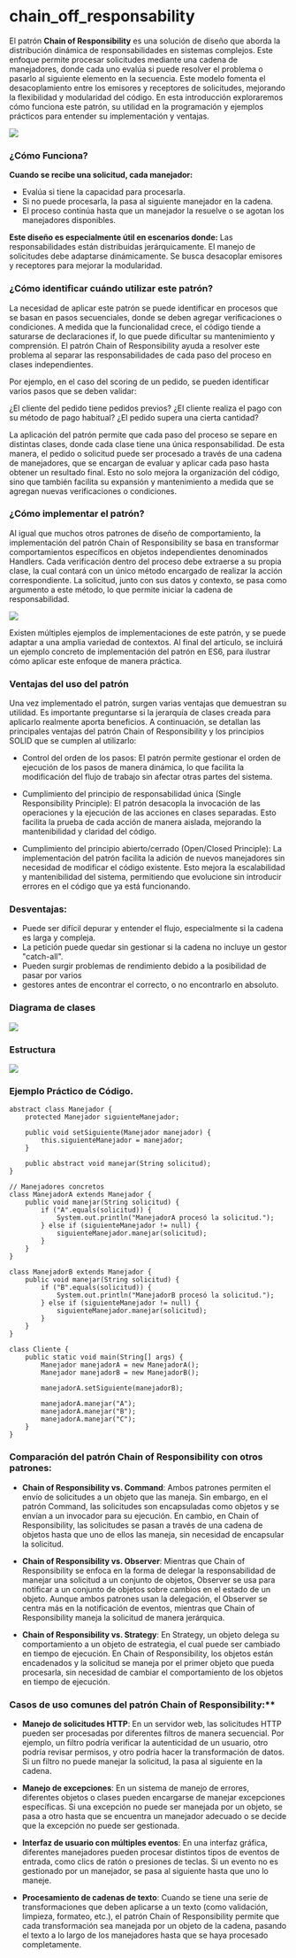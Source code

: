 # chain_off_responsability

El patrón **Chain of Responsibility** es una solución de diseño que aborda la distribución dinámica de responsabilidades en sistemas complejos. Este enfoque permite procesar solicitudes mediante una cadena de manejadores, donde cada uno evalúa si puede resolver el problema o pasarlo al siguiente elemento en la secuencia. Este modelo fomenta el desacoplamiento entre los emisores y receptores de solicitudes, mejorando la flexibilidad y modularidad del código. En esta introducción exploraremos cómo funciona este patrón, su utilidad en la programación y ejemplos prácticos para entender su implementación y ventajas.

![](https://refactoring.guru/images/patterns/content/chain-of-responsibility/chain-of-responsibility-comic-1-es.png?id=a57afa94531c4b0395559c4d2d675967)

### ¿Cómo Funciona?

**Cuando se recibe una solicitud, cada manejador:**
* Evalúa si tiene la capacidad para procesarla.
* Si no puede procesarla, la pasa al siguiente manejador en la cadena.
* El proceso continúa hasta que un manejador la resuelve o se agotan los manejadores disponibles.

**Este diseño es especialmente útil en escenarios donde:**
Las responsabilidades están distribuidas jerárquicamente.
El manejo de solicitudes debe adaptarse dinámicamente.
Se busca desacoplar emisores y receptores para mejorar la modularidad.

### ¿Cómo identificar cuándo utilizar este patrón?
La necesidad de aplicar este patrón se puede identificar en procesos que se basan en pasos secuenciales, donde se deben agregar verificaciones o condiciones. A medida que la funcionalidad crece, el código tiende a saturarse de declaraciones if, lo que puede dificultar su mantenimiento y comprensión. El patrón Chain of Responsibility ayuda a resolver este problema al separar las responsabilidades de cada paso del proceso en clases independientes.

Por ejemplo, en el caso del scoring de un pedido, se pueden identificar varios pasos que se deben validar:

¿El cliente del pedido tiene pedidos previos?
¿El cliente realiza el pago con su método de pago habitual?
¿El pedido supera una cierta cantidad?

La aplicación del patrón permite que cada paso del proceso se separe en distintas clases, donde cada clase tiene una única responsabilidad. De esta manera, el pedido o solicitud puede ser procesado a través de una cadena de manejadores, que se encargan de evaluar y aplicar cada paso hasta obtener un resultado final. Esto no solo mejora la organización del código, sino que también facilita su expansión y mantenimiento a medida que se agregan nuevas verificaciones o condiciones.

### ¿Cómo implementar el patrón?

Al igual que muchos otros patrones de diseño de comportamiento, la implementación del patrón Chain of Responsibility se basa en transformar comportamientos específicos en objetos independientes denominados Handlers. Cada verificación dentro del proceso debe extraerse a su propia clase, la cual contará con un único método encargado de realizar la acción correspondiente. La solicitud, junto con sus datos y contexto, se pasa como argumento a este método, lo que permite iniciar la cadena de responsabilidad.

![](https://miro.medium.com/v2/resize:fit:828/format:webp/0*7PGB4poMp_-feEy2.png)

Existen múltiples ejemplos de implementaciones de este patrón, y se puede adaptar a una amplia variedad de contextos. Al final del artículo, se incluirá un ejemplo concreto de implementación del patrón en ES6, para ilustrar cómo aplicar este enfoque de manera práctica.

### Ventajas del uso del patrón
Una vez implementado el patrón, surgen varias ventajas que demuestran su utilidad. Es importante preguntarse si la jerarquía de clases creada para aplicarlo realmente aporta beneficios. A continuación, se detallan las principales ventajas del patrón Chain of Responsibility y los principios SOLID que se cumplen al utilizarlo:

* Control del orden de los pasos: El patrón permite gestionar el orden de ejecución de los pasos de manera dinámica, lo que facilita la modificación del flujo de trabajo sin afectar otras partes del sistema.

* Cumplimiento del principio de responsabilidad única (Single Responsibility Principle): El patrón desacopla la invocación de las operaciones y la ejecución de las acciones en clases separadas. Esto facilita la prueba de cada acción de manera aislada, mejorando la mantenibilidad y claridad del código.

* Cumplimiento del principio abierto/cerrado (Open/Closed Principle): La implementación del patrón facilita la adición de nuevos manejadores sin necesidad de modificar el código existente. Esto mejora la escalabilidad y mantenibilidad del sistema, permitiendo que evolucione sin introducir errores en el código que ya está funcionando.

### Desventajas:

* Puede ser difícil depurar y entender el flujo, especialmente si la cadena es larga y compleja.
* La petición puede quedar sin gestionar si la cadena no incluye un gestor "catch-all".
* Pueden surgir problemas de rendimiento debido a la posibilidad de pasar por varios 
* gestores antes de encontrar el correcto, o no encontrarlo en absoluto.

### Diagrama de clases

![](https://java-design-patterns.com/assets/img/chain-of-responsibility.urm.1c5875a9.png)

### Estructura

![](https://upload.wikimedia.org/wikipedia/commons/1/1f/Chain_of_responsibility.jpg)


### Ejemplo Práctico de Código.

```// Clase abstracta base
abstract class Manejador {
    protected Manejador siguienteManejador;

    public void setSiguiente(Manejador manejador) {
        this.siguienteManejador = manejador;
    }

    public abstract void manejar(String solicitud);
}

// Manejadores concretos
class ManejadorA extends Manejador {
    public void manejar(String solicitud) {
        if ("A".equals(solicitud)) {
            System.out.println("ManejadorA procesó la solicitud.");
        } else if (siguienteManejador != null) {
            siguienteManejador.manejar(solicitud);
        }
    }
}

class ManejadorB extends Manejador {
    public void manejar(String solicitud) {
        if ("B".equals(solicitud)) {
            System.out.println("ManejadorB procesó la solicitud.");
        } else if (siguienteManejador != null) {
            siguienteManejador.manejar(solicitud);
        }
    }
}

class Cliente {
    public static void main(String[] args) {
        Manejador manejadorA = new ManejadorA();
        Manejador manejadorB = new ManejadorB();

        manejadorA.setSiguiente(manejadorB);

        manejadorA.manejar("A");
        manejadorA.manejar("B");
        manejadorA.manejar("C");
    }
}
```

### Comparación del patrón Chain of Responsibility con otros patrones:
 
 - **Chain of Responsibility vs. Command**: Ambos patrones permiten el envío de solicitudes a un objeto que las maneja. Sin embargo, en el patrón Command, las solicitudes son encapsuladas como objetos y se envían a un invocador para su ejecución. En cambio, en Chain of Responsibility, las solicitudes se pasan a través de una cadena de objetos hasta que uno de ellos las maneja, sin necesidad de encapsular la solicitud.
 
- **Chain of Responsibility vs. Observer**: Mientras que Chain of Responsibility se enfoca en la forma de delegar la responsabilidad de manejar una solicitud a un conjunto de objetos, Observer se usa para notificar a un conjunto de objetos sobre cambios en el estado de un objeto. Aunque ambos patrones usan la delegación, el Observer se centra más en la notificación de eventos, mientras que Chain of Responsibility maneja la solicitud de manera jerárquica.
 
- **Chain of Responsibility vs. Strategy**: En Strategy, un objeto delega su comportamiento a un objeto de estrategia, el cual puede ser cambiado en tiempo de ejecución. En Chain of Responsibility, los objetos están encadenados y la solicitud se maneja por el primer objeto que pueda procesarla, sin necesidad de cambiar el comportamiento de los objetos en tiempo de ejecución. 

### Casos de uso comunes del patrón Chain of Responsibility:**
 
- **Manejo de solicitudes HTTP**: En un servidor web, las solicitudes HTTP pueden ser procesadas por diferentes filtros de manera secuencial. Por ejemplo, un filtro podría verificar la autenticidad de un usuario, otro podría revisar permisos, y otro podría hacer la transformación de datos. Si un filtro no puede manejar la solicitud, la pasa al siguiente en la cadena.
 
- **Manejo de excepciones**: En un sistema de manejo de errores, diferentes objetos o clases pueden encargarse de manejar excepciones específicas. Si una excepción no puede ser manejada por un objeto, se pasa a otro hasta que se encuentra un manejador adecuado o se decide que la excepción no puede ser gestionada.
 
- **Interfaz de usuario con múltiples eventos**: En una interfaz gráfica, diferentes manejadores pueden procesar distintos tipos de eventos de entrada, como clics de ratón o presiones de teclas. Si un evento no es gestionado por un manejador, se pasa al siguiente hasta que uno lo maneje.
 
- **Procesamiento de cadenas de texto**: Cuando se tiene una serie de transformaciones que deben aplicarse a un texto (como validación, limpieza, formateo, etc.), el patrón Chain of Responsibility permite que cada transformación sea manejada por un objeto de la cadena, pasando el texto a lo largo de los manejadores hasta que se haya procesado completamente.
